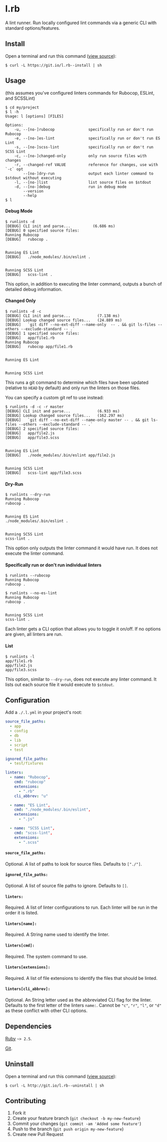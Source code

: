 # l.rb

A lint runner. Run locally configured lint commands via a generic CLI with standard options/features.


## Install

Open a terminal and run this command ([view source](https://git.io/l.rb--install)):

```
$ curl -L https://git.io/l.rb--install | sh
```

## Usage

(this assumes you've configured linters commands for Rubocop, ESLint, and SCSSLint)

```
$ cd my/project
$ l -h
Usage: l [options] [FILES]

Options:
    -u, --[no-]rubocop               specifically run or don't run Rubocop
    -e, --[no-]es-lint               specifically run or don't run ES Lint
    -s, --[no-]scss-lint             specifically run or don't run SCSS Lint
    -c, --[no-]changed-only          only run source files with changes
    -r, --changed-ref VALUE          reference for changes, use with `-c` opt
        --[no-]dry-run               output each linter command to $stdout without executing
    -l, --[no-]list                  list source files on $stdout
    -d, --[no-]debug                 run in debug mode
        --version
        --help
$ l
```

#### Debug Mode

```
$ runlints -d
[DEBUG] CLI init and parse...          (6.686 ms)
[DEBUG] 0 specified source files:
Running Rubocop
[DEBUG]   rubocop .


Running ES Lint
[DEBUG]   ./node_modules/.bin/eslint .


Running SCSS Lint
[DEBUG]   scss-lint .
```

This option, in addition to executing the linter command, outputs a bunch of detailed debug information.

#### Changed Only

```
$ runlints -d -c
[DEBUG] CLI init and parse...            (7.138 ms)
[DEBUG] Lookup changed source files...   (24.889 ms)
[DEBUG]   `git diff --no-ext-diff --name-only  -- . && git ls-files --others --exclude-standard -- .`
[DEBUG] 1 specified source files:
[DEBUG]   app/file1.rb
Running Rubocop
[DEBUG]   rubocop app/file1.rb


Running ES Lint


Running SCSS Lint
```

This runs a git command to determine which files have been updated (relative to `HEAD` by default) and only run the linters on those files.

You can specify a custom git ref to use instead:

```
$ runlints -d -c -r master
[DEBUG] CLI init and parse...            (6.933 ms)
[DEBUG] Lookup changed source files...   (162.297 ms)
[DEBUG]   `git diff --no-ext-diff --name-only master -- . && git ls-files --others --exclude-standard -- .`
[DEBUG] 2 specified source files:
[DEBUG]   app/file2.js
[DEBUG]   app/file3.scss


Running ES Lint
[DEBUG]   ./node_modules/.bin/eslint app/file2.js


Running SCSS Lint
[DEBUG]   scss-lint app/file3.scss
```

#### Dry-Run

```
$ runlints --dry-run
Running Rubocop
rubocop .


Running ES Lint
./node_modules/.bin/eslint .


Running SCSS Lint
scss-lint .
```

This option only outputs the linter command it would have run. It does not execute the linter command.

#### Specifically run or don't run individual linters

```
$ runlints --rubocop
Running Rubocop
rubocop .
```

```
$ runlints --no-es-lint
Running Rubocop
rubocop .


Running SCSS Lint
scss-lint .
```

Each linter gets a CLI option that allows you to toggle it on/off. If no options are given, all linters are run.

#### List

```
$ runlints -l
app/file1.rb
app/file2.js
app/file3.scss
```

This option, similar to `--dry-run`, does not execute any linter command. It lists out each source file it would execute to `$stdout`.

## Configuration

Add a `./.l.yml` in your project's root:

```yaml
source_file_paths:
  - app
  - config
  - db
  - lib
  - script
  - test

ignored_file_paths:
  - test/fixtures

linters:
  - name: "Rubocop",
    cmd: "rubocop"
    extensions:
      - ".rb"
    cli_abbrev: "u"

  - name: "ES Lint",
    cmd: "./node_modules/.bin/eslint",
    extensions:
      - ".js"

  - name: "SCSS Lint",
    cmd: "scss-lint",
    extensions:
      - ".scss"
```

#### `source_file_paths:`

Optional. A list of paths to look for source files. Defaults to `["./"]`.


#### `ignored_file_paths:`

Optional. A list of source file paths to ignore. Defaults to `[]`.

#### `linters:`

Required. A list of linter configurations to run. Each linter will be run in the order it is listed.

#### `linters[name]:`

Required. A String name used to identify the linter.

#### `linters[cmd]:`

Required. The system command to use.

#### `linters[extensions]:`

Required. A list of file extensions to identify the files that should be linted.

#### `linters[cli_abbrev]:`

Optional. An String letter used as the abbreviated CLI flag for the linter. Defaults to the first letter of the linters `name:`. Cannot be `"c"`, `"r"`, `"l"`, or `"d"` as these conflict with other CLI options.

## Dependencies

[Ruby](https://www.ruby-lang.org/) `~> 2.5`.

[Git](https://git-scm.com/).

## Uninstall

Open a terminal and run this command ([view source](http://git.io/l.rb--uninstall)):

```
$ curl -L http://git.io/l.rb--uninstall | sh
```

## Contributing

1. Fork it
2. Create your feature branch (`git checkout -b my-new-feature`)
3. Commit your changes (`git commit -am 'Added some feature'`)
4. Push to the branch (`git push origin my-new-feature`)
5. Create new Pull Request
